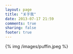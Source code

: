 ```yaml
---
layout: page
title: "关于我"
date: 2013-07-17 21:59
comments: true
sharing: false
footer: true
---
```


{% img /images/puffin.jpeg %}
